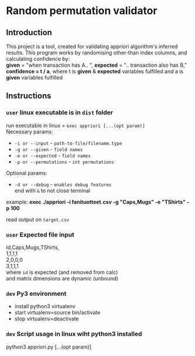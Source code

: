 # Random permutation validator  

## Introduction  
This project is a tool, created for validating appriori algorithm's inferred results. This program works by
randomising other-than index columns, and calculating confidence by:  
**given** = "when transaction has A.. ", **expected** = ".. transaction also has B,"  
**confidence = t / a**, where t is **given** & **expected** variables fulfilled and a is **given** variables fulfilled  
  
## Instructions 
  
###  `user` linux executable is in `dist` folder  
run executable in linux = `exec appriori [...(opt param)]`  
Necessary params:  
- `-i or --input` - `path-to-file/filename.type`  
- `-g or --given` - `field names`  
- `-e or --expected` - `field names`  
- `-p or --permutations` - `int permutations`  
  
Optional params:  
- `-d or --debug` - `enables debug features`  
end with `&` to not close terminal
  
example: **exec ./appriori -i fanituotteet.csv -g "Caps,Mugs" -e "TShirts" -p 100** 
  
read output on `target.csv`    
  
### `user` Expected file input  
Id,Caps,Mugs,TShirts,  
1,1,1,1  
2,0,0,0  
3,1,1,1  
where `id` is expected (and removed from calc)  
and matrix dimensions are dynamic (unbound) 

### `dev` Py3 environment  
- install python3 virtualenv  
- start virtualenv=source bin/activate  
- stop virtualenv=deactivate  

### `dev` Script usage in linux wiht python3 installed  
python3 appriori.py [...(opt param)]    
